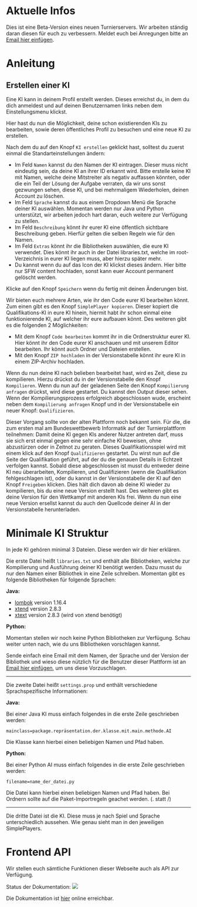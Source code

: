 Aktuelle Infos
=======
Dies ist eine Beta-Version eines neuen Turnierservers. Wir arbeiten ständig daran diesen für euch zu verbessern. Meldet euch bei Anregungen bitte an [Email hier einfügen](mailto:email@hier.einfuegen).


Anleitung
=======
Erstellen einer KI
-------
Eine KI kann in deinem Profil erstellt werden. Dieses erreichst du, in dem du dich anmeldest und auf deinen Benutzernamen links neben dem Einstellungsmenu klickst.

Hier hast du nun die Möglichkeit, deine schon existierenden KIs zu bearbeiten, sowie deren öffentliches Profil zu besuchen und eine neue KI zu erstellen.

Nach dem du auf den Knopf `KI erstellen` geklickt hast, solltest du zuerst einmal die Standarteinstellungen ändern:

* Im Feld `Namen` kannst du den Namen der KI eintragen. Dieser muss nicht eindeutig sein, da deine KI an ihrer ID erkannt wird. Bitte erstelle keine KI mit Namen, welche deine Mitstreiter als negativ auffassen könnten, oder die ein Teil der Lösung der Aufgabe verraten, da wir uns sonst gezwungen sehen, diese KI, und bei mehrmaligem Wiederholen, deinen Account zu löschen.
* Im Feld `Sprache` kannst du aus einem Dropdown Menü die Sprache deiner KI auswählen. Momentan werden nur Java und Python unterstützt, wir arbeiten jedoch hart daran, euch weitere zur Verfügung zu stellen.
* Im Feld `Beschreibung` könnt ihr eurer KI eine öffentlich sichtbare Beschreibung geben. Hierfür gelten die selben Regeln wie für den Namen.
* Im Feld `Extras` könnt ihr die Bibliotheken auswählen, die eure KI verwendet. Dies könnt ihr auch in der Datei libraries.txt, welche im root-Verzeichnis in eurer KI liegen muss, aber hierzu später mehr.
* Du kannst wenn du auf das Icon der KI klickst dieses ändern. Hier bitte nur SFW content hochladen, sonst kann euer Account permanent gelöscht werden.

Klicke auf den Knopf `Speichern` wenn du fertig mit deinen Änderungen bist.

Wir bieten euch mehrere Arten, wie ihr den Code eurer KI bearbeiten könnt. Zum einen gibt es den Knopf `SimplePlayer kopieren`. Dieser kopiert die Qualifikations-KI in eure KI hinein, hiermit habt ihr schon einmal eine funktionierende KI, auf welcher ihr eure aufbauen könnt. Des weiteren gibt es die folgenden 2 Möglichkeiten:

* Mit dem Knopf `Code bearbeiten` kommt ihr in die Ordnerstruktur eurer KI. Hier könnt ihr den Code eurer KI anschauen und mit unserem Editor bearbeiten. Ihr könnt auch Ordner und Dateien erstellen.
* Mit den Knopf `ZIP hochladen` in der Versionstabelle könnt ihr eure KI in einem ZIP-Archiv hochladen.

Wenn du nun deine KI nach belieben bearbeitet hast, wird es Zeit, diese zu kompilieren. Hierzu drückst du in der Versionstabelle den Knopf `Kompilieren`. Wenn du nun auf der geladenen Seite den Knopf `Kompilierung anfragen` drückst, wird diese gestartet. Du kannst den Output dieser sehen. Wenn der Kompilierungsprozess erfolgreich abgeschlossen wude, erscheint neben dem `Kompilierung anfragen` Knopf und in der Versionstabelle ein neuer Knopf: `Qualifizieren`.

Dieser Vorgang sollte von der alten Plattform noch bekannt sein. Für die, die zum ersten mal am Bundeswettbewerb Informatik auf der Turnierplattform teilnehmen: Damit deine KI gegen KIs anderer Nutzer antreten darf, muss sie sich erst einmal gegen eine sehr einfache KI beweisen, ohne abzustürzen oder in Zeitnot zu geraten. Dieses Qualifikationsspiel wird mit einem klick auf den Knopf `Qualifizieren` gestartet. Du wirst nun auf die Seite der Qualifikation geführt, auf der du die genauen Details in Echtzeit verfolgen kannst. Sobald diese abgeschlossen ist musst du entweder deine KI neu überarbeiten, Kompilieren, und Qualifizieren (wenn die Qualifikation fehlgeschlagen ist), oder du kannst in der Versionstabelle der KI auf den Knopf `Freigeben` klicken. Dies hält dich davon ab deine KI wieder zu kompilieren, bis du eine neue Version erstellt hast. Des weiteren gibt es deine Version für den Wettkampf mit anderen KIs frei. Wenn du nun eine neue Version ersellst kannst du auch den Quellcode deiner AI in der Versionstabelle herunterladen.


Minimale KI Struktur
====================

In jede KI gehören minimal 3 Dateien. Diese werden wir dir hier erklären.

Die erste Datei heißt `libraries.txt` und enthält alle Bibliotheken, welche zur Kompilierung und Ausführung deiner KI benötigt werden. Dazu musst du nur den Namen einer Bibliothek in eine Zeile schreiben. Momentan gibt es folgende Bibliotheken für folgende Sprachen:

**Java:**

- [lombok](https://projectlombok.org/) version 1.16.4
- [xtend](http://eclipse.org/xtend/) version 2.8.3
- [xtext](https://eclipse.org/xtext/) version 2.8.3 (wird von xtend benötigt)

**Python:**

Momentan stellen wir noch keine Python Bibliotheken zur Verfügung. Schau weiter unten nach, wie du uns Bibliotheken vorschlagen kannst.

Sende einfach eine Email mit dem Namen, der Sprache und der Version der Bibliothek und wieso diese nützlich für die Benutzer dieser Plattform ist an
[Email hier einfügen](mailto:email@hier.einfuegen), um uns diese Vorzuschlagen.

----------------------------------------------------------

Die zweite Datei heißt `settings.prop` und enthält verschiedene Sprachspezifische Informationen:

**Java:**

Bei einer Java KI muss einfach folgendes in die erste Zeile geschrieben werden:
```
mainclass=package.repräsentation.der.klasse.mit.main.methode.AI
```
Die Klasse kann hierbei einen beliebigen Namen und Pfad haben.

**Python:**

Bei einer Python AI muss einfach folgendes in die erste Zeile geschrieben werden:
```
filename=name_der_datei.py
```
Die Datei kann hierbei einen beliebigen Namen und Pfad haben. Bei Ordnern sollte auf die Paket-Importregeln geachet werden. (. statt /)

----------------------------------------------------------

Die dritte Datei ist die KI. Diese muss je nach Spiel und Sprache unterschiedlich aussehen. Wie genau sieht man in den jeweiligen SimplePlayers.


Frontend API
============

Wir stellen euch sämtliche Funktionen dieser Webseite auch als API zur Verfügung.

Status der Dokumentation: <img src="http://online.swagger.io/validator?url=http://thuermchen.com/api.yaml">

Die Dokumentation ist [hier](http://thuermchen.com/api) online erreichbar.
